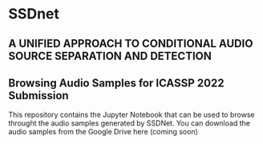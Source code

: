 # SSDnet
## **A UNIFIED APPROACH TO CONDITIONAL AUDIO SOURCE SEPARATION AND DETECTION**

## Browsing Audio Samples for ICASSP 2022 Submission

This repository contains the Jupyter Notebook that can be used to browse throught the audio samples generated by SSDNet. You can download the audio samples from the Google Drive here (coming soon)

